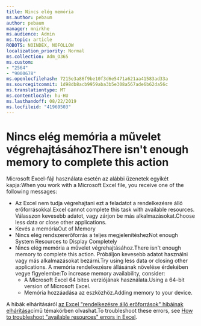 ```yaml
---
title: Nincs elég memória
ms.author: pebaum
author: pebaum
manager: mnirkhe
ms.audience: Admin
ms.topic: article
ROBOTS: NOINDEX, NOFOLLOW
localization_priority: Normal
ms.collection: Adm_O365
ms.custom:
- "2564"
- "9000678"
ms.openlocfilehash: 7215e3a86f9be10f3d6e5471a621aa41583ad33a
ms.sourcegitcommit: 1d98db8acb9959aba3b5e308a567ade6b62da56c
ms.translationtype: MT
ms.contentlocale: hu-HU
ms.lasthandoff: 08/22/2019
ms.locfileid: "41969503"
---
```

# <a name="there-isnt-enough-memory-to-complete-this-action"></a><span data-ttu-id="e5122-102">Nincs elég memória a művelet végrehajtásához</span><span class="sxs-lookup"><span data-stu-id="e5122-102">There isn't enough memory to complete this action</span></span>

<span data-ttu-id="e5122-103">Microsoft Excel-fájl használata esetén az alábbi üzenetek egyikét kapja:</span><span class="sxs-lookup"><span data-stu-id="e5122-103">When you work with a Microsoft Excel file, you receive one of the following messages:</span></span>

- <span data-ttu-id="e5122-104">Az Excel nem tudja végrehajtani ezt a feladatot a rendelkezésre álló erőforrásokkal.</span><span class="sxs-lookup"><span data-stu-id="e5122-104">Excel cannot complete this task with available resources.</span></span> <span data-ttu-id="e5122-105">Válasszon kevesebb adatot, vagy zárjon be más alkalmazásokat.</span><span class="sxs-lookup"><span data-stu-id="e5122-105">Choose less data or close other applications.</span></span>
- <span data-ttu-id="e5122-106">Kevés a memória</span><span class="sxs-lookup"><span data-stu-id="e5122-106">Out of Memory</span></span>
- <span data-ttu-id="e5122-107">Nincs elég rendszererőforrás a teljes megjelenítéshez</span><span class="sxs-lookup"><span data-stu-id="e5122-107">Not enough System Resources to Display Completely</span></span>
- <span data-ttu-id="e5122-108">Nincs elég memória a művelet végrehajtásához.</span><span class="sxs-lookup"><span data-stu-id="e5122-108">There isn't enough memory to complete this action.</span></span> <span data-ttu-id="e5122-109">Próbáljon kevesebb adatot használni vagy más alkalmazásokat bezárni.</span><span class="sxs-lookup"><span data-stu-id="e5122-109">Try using less data or closing other applications.</span></span> <span data-ttu-id="e5122-110">A memória rendelkezésre állásának növelése érdekében vegye figyelembe:</span><span class="sxs-lookup"><span data-stu-id="e5122-110">To increase memory availability, consider:</span></span> 
    - <span data-ttu-id="e5122-111">A Microsoft Excel 64 bites verziójának használata.</span><span class="sxs-lookup"><span data-stu-id="e5122-111">Using a 64-bit version of Microsoft Excel.</span></span>
    - <span data-ttu-id="e5122-112">Memória hozzáadása az eszközhöz.</span><span class="sxs-lookup"><span data-stu-id="e5122-112">Adding memory to your device.</span></span>

<span data-ttu-id="e5122-113">A hibák elhárításáról [az Excel "rendelkezésre álló erőforrások" hibáinak elhárítása](https://docs.microsoft.com/office/troubleshoot/excel/available-resources-errors)című témakörben olvashat.</span><span class="sxs-lookup"><span data-stu-id="e5122-113">To troubleshoot these errors, see [How to troubleshoot "available resources" errors in Excel](https://docs.microsoft.com/office/troubleshoot/excel/available-resources-errors).</span></span>